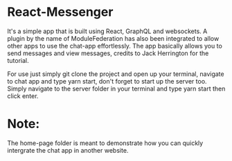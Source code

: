# React-Messenger

It's a simple app that is built using React, GraphQL and websockets. A plugin by the name of ModuleFederation has also been
integrated to allow other apps to use the chat-app effortlessly.
The app basically allows you to send messages and view messages, credits to Jack Herrington for the tutorial.

For use just simply git clone the project and open up your terminal, navigate to chat app and type yarn start, don't forget
to start up the server too. Simply navigate to the server folder in your terminal and type yarn start then click enter.

# Note:

The home-page folder is meant to demonstrate how you can quickly intergrate the chat app in another website.
